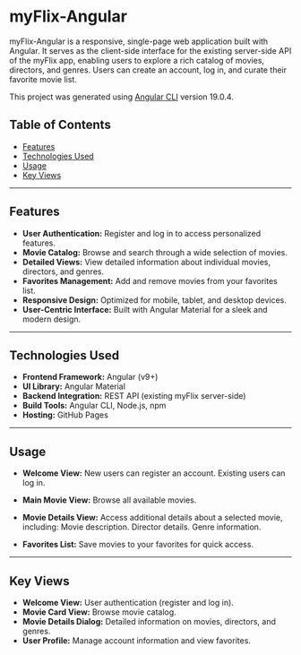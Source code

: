 # myFlix-Angular

myFlix-Angular is a responsive, single-page web application built with Angular. It serves as the client-side interface for the existing server-side API of the myFlix app, enabling users to explore a rich catalog of movies, directors, and genres. Users can create an account, log in, and curate their favorite movie list.

This project was generated using [Angular CLI](https://github.com/angular/angular-cli) version 19.0.4.


## Table of Contents
- [Features](#features)
- [Technologies Used](#technologies-used)
- [Usage](#usage)
- [Key Views](#key-views)

---

## Features

- **User Authentication:** Register and log in to access personalized features.
- **Movie Catalog:** Browse and search through a wide selection of movies.
- **Detailed Views:** View detailed information about individual movies, directors, and genres.
- **Favorites Management:** Add and remove movies from your favorites list.
- **Responsive Design:** Optimized for mobile, tablet, and desktop devices.
- **User-Centric Interface:** Built with Angular Material for a sleek and modern design.

---

## Technologies Used

- **Frontend Framework:** Angular (v9+)
- **UI Library:** Angular Material
- **Backend Integration:** REST API (existing myFlix server-side)
- **Build Tools:** Angular CLI, Node.js, npm
- **Hosting:** GitHub Pages

---

## Usage

- **Welcome View:**
New users can register an account.
Existing users can log in.

- **Main Movie View:**
Browse all available movies.

- **Movie Details View:**
Access additional details about a selected movie, including:
Movie description.
Director details.
Genre information.

- **Favorites List:**
Save movies to your favorites for quick access.

---

## Key Views

- **Welcome View:** User authentication (register and log in).
- **Movie Card View:** Browse movie catalog.
- **Movie Details Dialog:** Detailed information on movies, directors, and genres.
- **User Profile:** Manage account information and view favorites.
